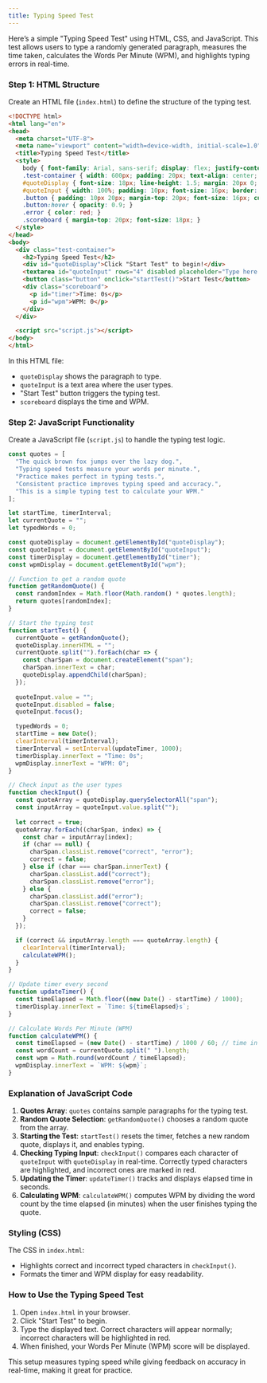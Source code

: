 ```yaml
---
title: Typing Speed Test
---
```


Here’s a simple "Typing Speed Test" using HTML, CSS, and JavaScript. This test allows users to type a randomly generated paragraph, measures the time taken, calculates the Words Per Minute (WPM), and highlights typing errors in real-time.

### Step 1: HTML Structure

Create an HTML file (`index.html`) to define the structure of the typing test.

```html
<!DOCTYPE html>
<html lang="en">
<head>
  <meta charset="UTF-8">
  <meta name="viewport" content="width=device-width, initial-scale=1.0">
  <title>Typing Speed Test</title>
  <style>
    body { font-family: Arial, sans-serif; display: flex; justify-content: center; align-items: center; height: 100vh; margin: 0; background-color: #f5f5f5; }
    .test-container { width: 600px; padding: 20px; text-align: center; background-color: #333; color: white; border-radius: 10px; }
    #quoteDisplay { font-size: 18px; line-height: 1.5; margin: 20px 0; background-color: #444; padding: 15px; border-radius: 5px; color: white; }
    #quoteInput { width: 100%; padding: 10px; font-size: 16px; border: none; border-radius: 5px; margin-top: 10px; }
    .button { padding: 10px 20px; margin-top: 20px; font-size: 16px; cursor: pointer; border: none; border-radius: 5px; background-color: #4CAF50; color: white; }
    .button:hover { opacity: 0.9; }
    .error { color: red; }
    .scoreboard { margin-top: 20px; font-size: 18px; }
  </style>
</head>
<body>
  <div class="test-container">
    <h2>Typing Speed Test</h2>
    <div id="quoteDisplay">Click "Start Test" to begin!</div>
    <textarea id="quoteInput" rows="4" disabled placeholder="Type here..." oninput="checkInput()"></textarea>
    <button class="button" onclick="startTest()">Start Test</button>
    <div class="scoreboard">
      <p id="timer">Time: 0s</p>
      <p id="wpm">WPM: 0</p>
    </div>
  </div>

  <script src="script.js"></script>
</body>
</html>
```

In this HTML file:
- `quoteDisplay` shows the paragraph to type.
- `quoteInput` is a text area where the user types.
- "Start Test" button triggers the typing test.
- `scoreboard` displays the time and WPM.

### Step 2: JavaScript Functionality

Create a JavaScript file (`script.js`) to handle the typing test logic.

```javascript
const quotes = [
  "The quick brown fox jumps over the lazy dog.",
  "Typing speed tests measure your words per minute.",
  "Practice makes perfect in typing tests.",
  "Consistent practice improves typing speed and accuracy.",
  "This is a simple typing test to calculate your WPM."
];

let startTime, timerInterval;
let currentQuote = "";
let typedWords = 0;

const quoteDisplay = document.getElementById("quoteDisplay");
const quoteInput = document.getElementById("quoteInput");
const timerDisplay = document.getElementById("timer");
const wpmDisplay = document.getElementById("wpm");

// Function to get a random quote
function getRandomQuote() {
  const randomIndex = Math.floor(Math.random() * quotes.length);
  return quotes[randomIndex];
}

// Start the typing test
function startTest() {
  currentQuote = getRandomQuote();
  quoteDisplay.innerHTML = "";
  currentQuote.split("").forEach(char => {
    const charSpan = document.createElement("span");
    charSpan.innerText = char;
    quoteDisplay.appendChild(charSpan);
  });
  
  quoteInput.value = "";
  quoteInput.disabled = false;
  quoteInput.focus();

  typedWords = 0;
  startTime = new Date();
  clearInterval(timerInterval);
  timerInterval = setInterval(updateTimer, 1000);
  timerDisplay.innerText = "Time: 0s";
  wpmDisplay.innerText = "WPM: 0";
}

// Check input as the user types
function checkInput() {
  const quoteArray = quoteDisplay.querySelectorAll("span");
  const inputArray = quoteInput.value.split("");
  
  let correct = true;
  quoteArray.forEach((charSpan, index) => {
    const char = inputArray[index];
    if (char == null) {
      charSpan.classList.remove("correct", "error");
      correct = false;
    } else if (char === charSpan.innerText) {
      charSpan.classList.add("correct");
      charSpan.classList.remove("error");
    } else {
      charSpan.classList.add("error");
      charSpan.classList.remove("correct");
      correct = false;
    }
  });

  if (correct && inputArray.length === quoteArray.length) {
    clearInterval(timerInterval);
    calculateWPM();
  }
}

// Update timer every second
function updateTimer() {
  const timeElapsed = Math.floor((new Date() - startTime) / 1000);
  timerDisplay.innerText = `Time: ${timeElapsed}s`;
}

// Calculate Words Per Minute (WPM)
function calculateWPM() {
  const timeElapsed = (new Date() - startTime) / 1000 / 60; // time in minutes
  const wordCount = currentQuote.split(" ").length;
  const wpm = Math.round(wordCount / timeElapsed);
  wpmDisplay.innerText = `WPM: ${wpm}`;
}
```

### Explanation of JavaScript Code

1. **Quotes Array**: `quotes` contains sample paragraphs for the typing test.
2. **Random Quote Selection**: `getRandomQuote()` chooses a random quote from the array.
3. **Starting the Test**: `startTest()` resets the timer, fetches a new random quote, displays it, and enables typing.
4. **Checking Typing Input**: `checkInput()` compares each character of `quoteInput` with `quoteDisplay` in real-time. Correctly typed characters are highlighted, and incorrect ones are marked in red.
5. **Updating the Timer**: `updateTimer()` tracks and displays elapsed time in seconds.
6. **Calculating WPM**: `calculateWPM()` computes WPM by dividing the word count by the time elapsed (in minutes) when the user finishes typing the quote.

### Styling (CSS)

The CSS in `index.html`:
- Highlights correct and incorrect typed characters in `checkInput()`.
- Formats the timer and WPM display for easy readability.

### How to Use the Typing Speed Test

1. Open `index.html` in your browser.
2. Click "Start Test" to begin.
3. Type the displayed text. Correct characters will appear normally; incorrect characters will be highlighted in red.
4. When finished, your Words Per Minute (WPM) score will be displayed.

This setup measures typing speed while giving feedback on accuracy in real-time, making it great for practice.